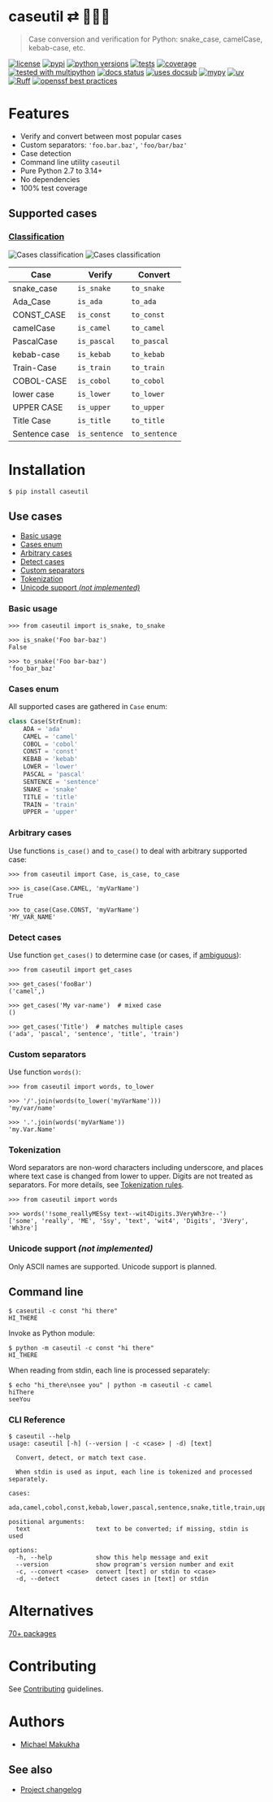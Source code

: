 <!-- docsub: begin -->
<!-- docsub: include docs/part/title.md -->
# caseutil ⇄ 🐍🐫🍢
> Case conversion and verification for Python: snake_case, camelCase, kebab-case, etc.
<!-- docsub: end -->

<!-- docsub: begin -->
<!-- docsub: include docs/part/badges.md -->
[![license](https://img.shields.io/github/license/makukha/caseutil.svg)](https://github.com/makukha/caseutil/blob/main/LICENSE)
[![pypi](https://img.shields.io/pypi/v/caseutil.svg#v0.7.2)](https://pypi.python.org/pypi/caseutil)
[![python versions](https://img.shields.io/pypi/pyversions/caseutil.svg)](https://pypi.org/project/caseutil)
[![tests](https://raw.githubusercontent.com/makukha/caseutil/v0.7.2/docs/badge/tests.svg)](https://github.com/makukha/caseutil)
[![coverage](https://raw.githubusercontent.com/makukha/caseutil/v0.7.2/docs/badge/coverage.svg)](https://github.com/makukha/caseutil)
[![tested with multipython](https://img.shields.io/badge/tested_with-multipython-x)](https://github.com/makukha/multipython)
[![docs status](https://readthedocs.org/projects/caseutil/badge/?version=latest)](https://caseutil.readthedocs.io/en/latest/?badge=latest)
[![uses docsub](https://img.shields.io/endpoint?url=https://raw.githubusercontent.com/makukha/docsub/refs/heads/main/docs/badge/v1.json)](https://github.com/makukha/docsub)
[![mypy](https://img.shields.io/badge/type_checked-mypy-%231674b1)](http://mypy.readthedocs.io)
[![uv](https://img.shields.io/endpoint?url=https://raw.githubusercontent.com/astral-sh/uv/main/assets/badge/v0.json)](https://github.com/astral-sh/ruff)
[![Ruff](https://img.shields.io/endpoint?url=https://raw.githubusercontent.com/astral-sh/ruff/main/assets/badge/v2.json)](https://github.com/astral-sh/ruff)
[![openssf best practices](https://www.bestpractices.dev/projects/9342/badge)](https://www.bestpractices.dev/projects/9342)
<!-- docsub: end -->

# Features

<!-- docsub: begin -->
<!-- docsub: include docs/part/features.md -->
* Verify and convert between most popular cases
* Custom separators: `'foo.bar.baz'`, `'foo/bar/baz'`
* Case detection
* Command line utility `caseutil`
* Pure Python 2.7 to 3.14+
* No dependencies
* 100% test coverage
<!-- docsub: end -->

## Supported cases

### [Classification](https://caseutil.readthedocs.io/en/latest/classification/)

![Cases classification](docs/img/classification-dark.svg#gh-dark-mode-only)
![Cases classification](docs/img/classification-default.svg#gh-light-mode-only)

<!-- docsub: begin -->
<!-- docsub: include docs/part/cases-table.md -->
| Case          | Verify        | Convert       |
|---------------|---------------|---------------|
| snake_case    | `is_snake`    | `to_snake`    |
| Ada_Case      | `is_ada`      | `to_ada`      |
| CONST_CASE    | `is_const`    | `to_const`    |
| camelCase     | `is_camel`    | `to_camel`    |
| PascalCase    | `is_pascal`   | `to_pascal`   |
| kebab-case    | `is_kebab`    | `to_kebab`    |
| Train-Case    | `is_train`    | `to_train`    |
| COBOL-CASE    | `is_cobol`    | `to_cobol`    |
| lower case    | `is_lower`    | `to_lower`    |
| UPPER CASE    | `is_upper`    | `to_upper`    |
| Title Case    | `is_title`    | `to_title`    |
| Sentence case | `is_sentence` | `to_sentence` |
<!-- docsub: end -->

# Installation

```shell
$ pip install caseutil
```

<!-- docsub: begin #usage.md -->
<!-- docsub: include docs/part/usage.md -->
## Use cases

<!-- docsub: begin -->
<!-- docsub: x caselist tests/test_usage.py -->
* [Basic usage](#basic-usage)
* [Cases enum](#cases-enum)
* [Arbitrary cases](#arbitrary-cases)
* [Detect cases](#detect-cases)
* [Custom separators](#custom-separators)
* [Tokenization](#tokenization)
* [Unicode support *(not implemented)*](#unicode-support-not-implemented)
<!-- docsub: end -->

<!-- docsub: begin -->
<!-- docsub: x case tests/test_usage.py:BasicUsage -->
### Basic usage

```pycon
>>> from caseutil import is_snake, to_snake

>>> is_snake('Foo bar-baz')
False

>>> to_snake('Foo bar-baz')
'foo_bar_baz'
```
<!-- docsub: end -->


<!-- docsub: begin -->
<!-- docsub: x case tests/test_usage.py:CasesEnum -->
### Cases enum

All supported cases are gathered in `Case` enum:

```python
class Case(StrEnum):
    ADA = 'ada'
    CAMEL = 'camel'
    COBOL = 'cobol'
    CONST = 'const'
    KEBAB = 'kebab'
    LOWER = 'lower'
    PASCAL = 'pascal'
    SENTENCE = 'sentence'
    SNAKE = 'snake'
    TITLE = 'title'
    TRAIN = 'train'
    UPPER = 'upper'
```
<!-- docsub: end -->


<!-- docsub: begin -->
<!-- docsub: x case tests/test_usage.py:ArbitraryCases -->
### Arbitrary cases

Use functions `is_case()` and `to_case()` to deal with arbitrary supported case:

```pycon
>>> from caseutil import Case, is_case, to_case

>>> is_case(Case.CAMEL, 'myVarName')
True

>>> to_case(Case.CONST, 'myVarName')
'MY_VAR_NAME'
```
<!-- docsub: end -->


<!-- docsub: begin -->
<!-- docsub: x case tests/test_usage.py:DetectCases -->
### Detect cases

Use function `get_cases()` to determine case (or cases, if
[ambiguous](https://caseutil.readthedocs.io/en/latest/classification/#ambiguity)):

```pycon
>>> from caseutil import get_cases

>>> get_cases('fooBar')
('camel',)

>>> get_cases('My var-name')  # mixed case
()

>>> get_cases('Title')  # matches multiple cases
('ada', 'pascal', 'sentence', 'title', 'train')
```
<!-- docsub: end -->


<!-- docsub: begin -->
<!-- docsub: x case tests/test_usage.py:CustomSeparators -->
### Custom separators

Use function `words()`:

```pycon
>>> from caseutil import words, to_lower

>>> '/'.join(words(to_lower('myVarName')))
'my/var/name'

>>> '.'.join(words('myVarName'))
'my.Var.Name'
```
<!-- docsub: end -->


<!-- docsub: begin -->
<!-- docsub: x case tests/test_usage.py:Tokenization -->
### Tokenization

Word separators are non-word characters including underscore, and places where
text case is changed from lower to upper. Digits are not treated as separators.
For more details, see
[Tokenization rules](https://caseutil.readthedocs.io/en/latest/tokenize).

```pycon
>>> from caseutil import words

>>> words('!some_reallyMESsy text--wit4Digits.3VeryWh3re--')
['some', 'really', 'ME', 'Ssy', 'text', 'wit4', 'Digits', '3Very', 'Wh3re']
```
<!-- docsub: end -->


<!-- docsub: begin -->
<!-- docsub: x case tests/test_usage.py:UnicodeSupport -->
### Unicode support *(not implemented)*

Only ASCII names are supported. Unicode support is planned.
<!-- docsub: end -->
<!-- docsub: end #usage.md -->


<!-- docsub: begin #cli.md -->
<!-- docsub: include docs/part/cli.md -->
## Command line

```shell
$ caseutil -c const "hi there"
HI_THERE
```

Invoke as Python module:
```shell
$ python -m caseutil -c const "hi there"
HI_THERE
```

When reading from stdin, each line is processed separately:
```shell
$ echo "hi_there\nsee you" | python -m caseutil -c camel
hiThere
seeYou
```

### CLI Reference

<!-- docsub: begin #caseutil-help -->
<!-- docsub: help caseutil -->
<!-- docsub: lines after 2 upto -1 -->
```text
$ caseutil --help
usage: caseutil [-h] (--version | -c <case> | -d) [text]

  Convert, detect, or match text case.

  When stdin is used as input, each line is tokenized and processed separately.

cases:
  ada,camel,cobol,const,kebab,lower,pascal,sentence,snake,title,train,upper

positional arguments:
  text                  text to be converted; if missing, stdin is used

options:
  -h, --help            show this help message and exit
  --version             show program's version number and exit
  -c, --convert <case>  convert [text] or stdin to <case>
  -d, --detect          detect cases in [text] or stdin
```
<!-- docsub: end #caseutil-help -->
<!-- docsub: end #cli.md -->


# Alternatives

[70+ packages](https://caseutil.readthedocs.io/en/latest/alternatives/)

# Contributing

See [Contributing](.github/CONTRIBUTING.md) guidelines.

# Authors

* [Michael Makukha](https://github.com/makukha)


## See also

* [Project changelog](https://github.com/makukha/caseutil/tree/main/CHANGELOG.md)
